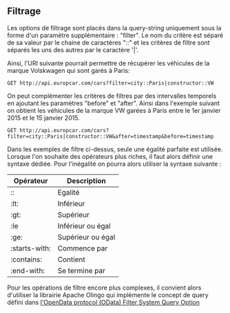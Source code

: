 ## Filtrage


Les options de filtrage sont placés dans la query-string uniquement sous la forme d'un paramètre supplémentaire : "filter".
Le nom du critère est séparé de sa valeur par le chaine de caractères "::" et les critères de filtre sont séparés les uns des autres par le caractère '|'.

Ainsi, l'URI suivante pourrait permettre de récupérer les véhicules de la marque Volskwagen qui sont garés à Paris:

```
GET http://api.europcar.com/cars?filter=city::Paris|constructor::VW
```

On peut complémenter les critères de filtres par des intervalles temporels  en ajoutant les paramètres "before" et "after". Ainsi dans l'exemple suivant on obtient les véhicules de la marque VW garées à Paris entre le 1er janvier 2015 et le 15 janvier 2015.

```
GET http://api.europcar.com/cars?filter=city::Paris|constructor::VW&after=timestamp&before=timestamp
```

Dans les exemples de filtre ci-dessus, seule une égalité parfaite est utilisée. Lorsque l'on souhaite des opérateurs plus riches, il faut alors définir une syntaxe dédiée. Pour l'inégalité on pourra alors utiliser la syntaxe suivante :

| Opérateur | Description |
| -- | -- |
| :: | Egalité |
| :lt: | Inférieur |
| :gt: | Supérieur |
| :le | Inférieur ou égal |
| :ge: | Supérieur ou égal |
| :starts-with: | Commence par |
| :contains: | Contient |
| :end-with: | Se termine par |

Pour les opérations de filtre encore plus complexes, il convient alors d'utiliser la librairie Apache Olingo qui implémente le concept de query défini dans [l'OpenData protocol (OData) Filter System Query Option ](http://docs.oasis-open.org/odata/odata/v4.0/errata02/os/complete/part2-url-conventions/odata-v4.0-errata02-os-part2-url-conventions-complete.html#_Toc406398094)



